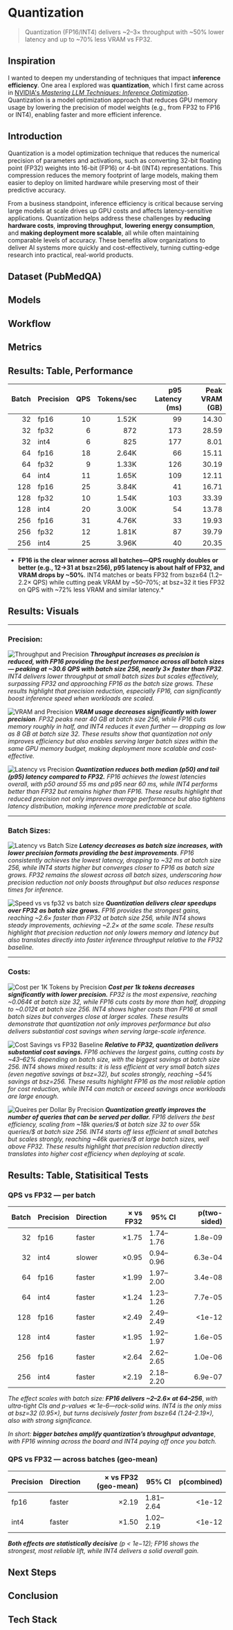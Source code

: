 # Quantization
> Quantization (FP16/INT4) delivers ~2–3× throughput with ~50% lower latency and up to ~70% less VRAM vs FP32.

## Inspiration
I wanted to deepen my understanding of techniques that impact **inference efficiency**. One area I explored was **quantization**, which I first came across in [NVIDIA's *Mastering LLM Techniques: Inference Optimization*](https://developer.nvidia.com/blog/mastering-llm-techniques-inference-optimization/). Quantization is a model optimization approach that reduces GPU memory usage by lowering the precision of model weights (e.g., from FP32 to FP16 or INT4), enabling faster and more efficient inference.


## Introduction
Quantization is a model optimization technique that reduces the numerical precision of parameters and activations, such as converting 32-bit floating point (FP32) weights into 16-bit (FP16) or 4-bit (INT4) representations. This compression reduces the memory footprint of large models, making them easier to deploy on limited hardware while preserving most of their predictive accuracy.  

From a business standpoint, inference efficiency is critical because serving large models at scale drives up GPU costs and affects latency-sensitive applications. Quantization helps address these challenges by **reducing hardware costs**, **improving throughput**, **lowering energy consumption**, and **making deployment more scalable**, all while often maintaining comparable levels of accuracy. These benefits allow organizations to deliver AI systems more quickly and cost-effectively, turning cutting-edge research into practical, real-world products.

## Dataset (PubMedQA)




## Models



## Workflow





## Metrics





## Results: Table, Performance
| Batch | Precision | QPS | Tokens/sec | p95 Latency (ms) | Peak VRAM (GB) |
| ---: | --- | ---: | ---: | ---: | ---: |
| 32 | fp16 | 10 | 1.52K | 99 | 14.30 |
| 32 | fp32 | 6 | 872 | 173 | 28.59 |
| 32 | int4 | 6 | 825 | 177 | 8.01 |
| 64 | fp16 | 18 | 2.64K | 66 | 15.11 |
| 64 | fp32 | 9 | 1.33K | 126 | 30.19 |
| 64 | int4 | 11 | 1.65K | 109 | 12.11 |
| 128 | fp16 | 25 | 3.84K | 41 | 16.71 |
| 128 | fp32 | 10 | 1.54K | 103 | 33.39 |
| 128 | int4 | 20 | 3.00K | 54 | 13.78 |
| 256 | fp16 | 31 | 4.76K | 33 | 19.93 |
| 256 | fp32 | 12 | 1.81K | 87 | 39.79 |
| 256 | int4 | 25 | 3.96K | 40 | 20.35 |

* **FP16 is the clear winner across all batches—QPS roughly doubles or better (e.g., 12→31 at bsz=256), p95 latency is about half of FP32, and VRAM drops by ~50%**. INT4 matches or beats FP32 from bsz≥64 (1.2–2.2× QPS) while cutting peak VRAM by ~50–70%; at bsz=32 it ties FP32 on QPS with ~72% less VRAM and similar latency.*



## Results: Visuals
 
 ---
 
### Precision:

![Throughput and Precision](outputs/figures/throughput_vs_precision.png)
***Throughput increases as precision is reduced, with FP16 providing the best performance across all batch sizes — peaking at ~30.6 QPS with batch size 256, nearly 3× faster than FP32***. *INT4 delivers lower throughput at small batch sizes but scales effectively, surpassing FP32 and approaching FP16 as the batch size grows. These results highlight that precision reduction, especially FP16, can significantly boost inference speed when workloads are scaled.*


![VRAM and Precision](outputs/figures/vram_vs_precision.png)
***VRAM usage decreases significantly with lower precision***. *FP32 peaks near 40 GB at batch size 256, while FP16 cuts memory roughly in half, and INT4 reduces it even further — dropping as low as 8 GB at batch size 32. These results show that quantization not only improves efficiency but also enables serving larger batch sizes within the same GPU memory budget, making deployment more scalable and cost-effective.*


![Latency vs Precision](outputs/figures/latency_grouped_p50_p95.png)
***Quantization reduces both median (p50) and tail (p95) latency compared to FP32.*** *FP16 achieves the lowest latencies overall, with p50 around 55 ms and p95 near 60 ms, while INT4 performs better than FP32 but remains higher than FP16. These results highlight that reduced precision not only improves average performance but also tightens latency distribution, making inference more predictable at scale.*

---

### Batch Sizes:

![Latency vs Batch Size](outputs/figures/latency_vs_batch_avg.png)
***Latency decreases as batch size increases, with lower precision formats providing the best improvements***. *FP16 consistently achieves the lowest latency, dropping to ~32 ms at batch size 256, while INT4 starts higher but converges closer to FP16 as batch size grows. FP32 remains the slowest across all batch sizes, underscoring how precision reduction not only boosts throughput but also reduces response times for inference.*


![Speed vs vs fp32 vs batch size](outputs/figures/speedup_vs_fp32.png)
***Quantization delivers clear speedups over FP32 as batch size grows.*** *FP16 provides the strongest gains, reaching ~2.6× faster than FP32 at batch size 256, while INT4 shows steady improvements, achieving ~2.2× at the same scale. These results highlight that precision reduction not only lowers memory and latency but also translates directly into faster inference throughput relative to the FP32 baseline.*

---

### Costs:

![Cost per 1K Tokens by Precision](outputs/figures/cost_per_1k_tokens_by_precision.png)
***Cost per 1k tokens decreases significantly with lower precision.*** *FP32 is the most expensive, reaching ~0.064¢ at batch size 32, while FP16 cuts costs by more than half, dropping to ~0.012¢ at batch size 256. INT4 shows higher costs than FP16 at small batch sizes but converges close at larger scales. These results demonstrate that quantization not only improves performance but also delivers substantial cost savings when serving large-scale inference.*

![Cost Savings vs FP32 Baseline](outputs/figures/cost_per_query_by_precision.png)
***Relative to FP32, quantization delivers substantial cost savings.*** *FP16 achieves the largest gains, cutting costs by ~43–62% depending on batch size, with the biggest savings at batch size 256. INT4 shows mixed results: it is less efficient at very small batch sizes (even negative savings at bsz=32), but scales strongly, reaching ~54% savings at bsz=256. These results highlight FP16 as the most reliable option for cost reduction, while INT4 can match or exceed savings once workloads are large enough.*

![Queires per Dollar By Precision](outputs/figures/queries_per_usd_by_precision.png)
***Quantization greatly improves the number of queries that can be served per dollar.*** *FP16 delivers the best efficiency, scaling from ~18k queries/$ at batch size 32 to over 55k queries/$ at batch size 256. INT4 starts off less efficient at small batches but scales strongly, reaching ~46k queries/$ at large batch sizes, well above FP32. These results highlight that precision reduction directly translates into higher cost efficiency when deploying at scale.*



## Results: Table, Statisitical Tests
### QPS vs FP32 — per batch
| Batch | Precision | Direction | × vs FP32 | 95% CI | p(two-sided) |
| ---: | --- | --- | ---: | --- | ---: |
| 32 | fp16 | faster | ×1.75 | 1.74–1.76 | 1.8e-09 |
| 32 | int4 | slower | ×0.95 | 0.94–0.96 | 6.3e-04 |
| 64 | fp16 | faster | ×1.99 | 1.97–2.00 | 3.4e-08 |
| 64 | int4 | faster | ×1.24 | 1.23–1.26 | 7.7e-05 |
| 128 | fp16 | faster | ×2.49 | 2.49–2.49 | <1e-12 |
| 128 | int4 | faster | ×1.95 | 1.92–1.97 | 1.6e-05 |
| 256 | fp16 | faster | ×2.64 | 2.62–2.65 | 1.0e-06 |
| 256 | int4 | faster | ×2.19 | 2.18–2.20 | 6.9e-07 |

*The effect scales with batch size:* ***FP16 delivers ~2–2.6× at 64–256***, *with ultra-tight CIs and p-values ≪ 1e-6—rock-solid wins. INT4 is the only miss at bsz=32 (0.95×), but turns decisively faster from bsz≥64 (1.24–2.19×), also with strong significance.* 

*In short:* ***bigger batches amplify quantization’s throughput advantage***, *with FP16 winning across the board and INT4 paying off once you batch.*



### QPS vs FP32 — across batches (geo-mean)
| Precision | Direction | × vs FP32 (geo-mean) | 95% CI | p(combined) |
| --- | --- | ---: | --- | ---: |
| fp16 | faster | ×2.19 | 1.81–2.64 | <1e-12 |
| int4 | faster | ×1.50 | 1.02–2.19 | <1e-12 |

***Both effects are statistically decisive*** *(p < 1e−12); FP16 shows the strongest, most reliable lift, while INT4 delivers a solid overall gain.*






## Next Steps





## Conclusion




## Tech Stack




